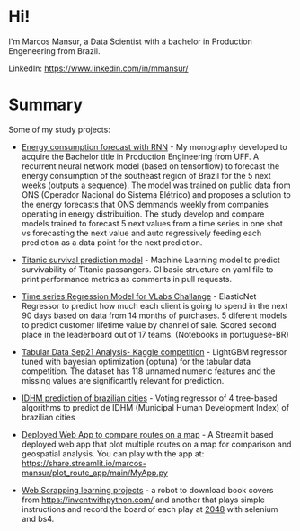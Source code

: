 # Hi! 
I'm Marcos Mansur, a Data Scientist with a bachelor in Production Engeneering from Brazil.

LinkedIn: https://www.linkedin.com/in/mmansur/

# Summary
Some of my study projects: 

- [Energy consumption forecast with RNN](https://github.com/marcos-mansur/load-forecast) - My monography developed to acquire the Bachelor title in Production Engineering from UFF. A recurrent neural network model (based on tensorflow) to forecast the energy consumption of the southeast region of Brazil for the 5 next weeks (outputs a sequence). The model was trained on public data from ONS (Operador Nacional do Sistema Elétrico) and proposes a solution to the energy forecasts that ONS demmands weekly from companies operating in energy distribuition. The study develop and compare models trained to forecast 5 next values from a time series in one shot vs forecasting the next value and auto regressively feeding each prediction as a data point for the next prediction.
 
- [Titanic survival prediction model](https://github.com/marcos-mansur/Kaggle_Titanic) - Machine Learning model to predict survivability of Titanic passangers. CI basic structure on yaml file to print performance metrics as comments in pull requests.

- [Time series Regression Model for VLabs Challange](https://github.com/marcos-mansur/vlabs-challenge) - ElasticNet Regressor to predict how much each client is going to spend in the next 90 days based on data from 14 months of purchases. 5 diferent models to predict customer lifetime value by channel of sale. Scored second place in the leaderboard out of 17 teams. (Notebooks in portuguese-BR)

- [Tabular Data Sep21 Analysis- Kaggle competition](https://github.com/marcos-mansur/TPS-sep21) - LightGBM regressor tuned with bayesian optimization (optuna) for the tabular data competition. The dataset has 118 unnamed numeric features and the missing values are significantly relevant for prediction.

- [IDHM prediction of brazilian cities](https://github.com/marcos-mansur/brazilian_cities_IDHM) - Voting regressor of 4 tree-based algorithms to predict de IDHM (Municipal Human Development Index) of brazilian cities

- [Deployed Web App to compare routes on a map](https://github.com/marcos-mansur/plot_route_app) - A Streamlit based deployed web app that plot multiple routes on a map for comparison and geospatial analysis. You can play with the app at: https://share.streamlit.io/marcos-mansur/plot_route_app/main/MyApp.py
 
- [Web Scrapping learning projects](https://github.com/marcos-mansur/WebScrappingProjects) - a robot to download book covers from https://inventwithpython.com/ and another that plays simple instructions and record the board of each play at [2048](https://play2048.co/) with selenium and bs4.
